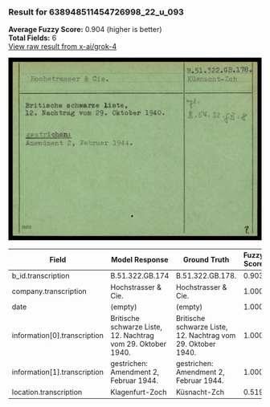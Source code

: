 ### Result for 638948511454726998_22_u_093
**Average Fuzzy Score:** 0.904 (higher is better)<br>
**Total Fields:** 6<br>
[View raw result from x-ai/grok-4](https://github.com/RISE-UNIBAS/humanities_data_benchmark/blob/main/results/2025-10-24/T0336/request_T0336_638948511454726998_22_u_093.json)

<img src="https://github.com/RISE-UNIBAS/humanities_data_benchmark/blob/main/benchmarks/blacklist/images/638948511454726998_22_u_093.jpg?raw=true" alt="638948511454726998_22_u_093" width="600px">

| Field | Model Response | Ground Truth | Fuzzy Score | Match |
|-------|----------------|--------------|-------------|-------|
| b_id.transcription | B.51.322.GB.174 | B.51.322.GB.178. | 0.903 | ❌ |
| company.transcription | Hochstrasser & Cie. | Hochstrasser & Cie. | 1.000 | ✅ |
| date | (empty) | (empty) | 1.000 | ✅ |
| information[0].transcription | Britische schwarze Liste,<br>12. Nachtrag vom 29. Oktober 1940. | Britische schwarze Liste,<br>12. Nachtrag vom 29. Oktober 1940. | 1.000 | ✅ |
| information[1].transcription | gestrichen:<br>Amendment 2, Februar 1944. | gestrichen:<br>Amendment 2, Februar 1944. | 1.000 | ✅ |
| location.transcription | Klagenfurt-Zoch | Küsnacht-Zch | 0.519 | ❌ |
